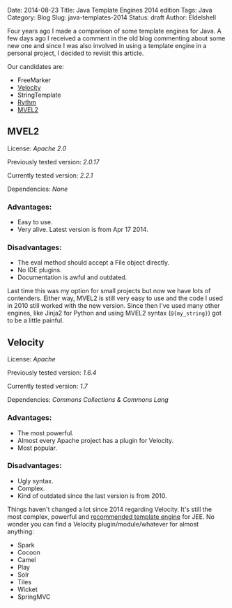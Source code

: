 Date: 2014-08-23
Title: Java Template Engines 2014 edition
Tags: Java
Category: Blog
Slug: java-templates-2014
Status: draft
Author: Eldelshell

Four years ago I made a comparison of some template engines for Java. A few days ago
I received a comment in the old blog commenting about some new one and since I was also
involved in using a template engine in a personal project, I decided to revisit this
article.

Our candidates are:

* FreeMarker
* [Velocity](http://velocity.apache.org/)
* StringTemplate
* [Rythm](http://rythmengine.org/)
* [MVEL2](http://mvel.codehaus.org/)

## MVEL2

License: *Apache 2.0*

Previously tested version: *2.0.17*

Currently tested version: *2.2.1*

Dependencies: *None*

### Advantages:
* Easy to use.
* Very alive. Latest version is from Apr 17 2014.

### Disadvantages:
* The eval method should accept a File object directly.
* No IDE plugins.
* Documentation is awful and outdated.

Last time this was my option for small projects but now we have lots of
contenders. Either way, MVEL2 is still very easy to use and the code I used
in 2010 still worked with the new version. Since then I've used many other
engines, like Jinja2 for Python and using MVEL2 syntax (`@{my_string}`) got
to be a little painful. 

## Velocity

License: *Apache*

Previously tested version: *1.6.4*

Currently tested version: *1.7*

Dependencies: *Commons Collections & Commons Lang*

### Advantages:
* The most powerful.
* Almost every Apache project has a plugin for Velocity.
* Most popular.

### Disadvantages:
* Ugly syntax.
* Complex.
* Kind of outdated since the last version is from 2010.

Things haven't changed a lot since 2014 regarding Velocity. It's still the most
complex, powerful and [recommended template engine](http://stackoverflow.com/questions/3793880/lightweight-template-engine-in-java) for JEE. No wonder you can find a Velocity plugin/module/whatever for almost anything:

* Spark
* Cocoon
* Camel
* Play
* Solr
* Tiles
* Wicket
* SpringMVC

## 

